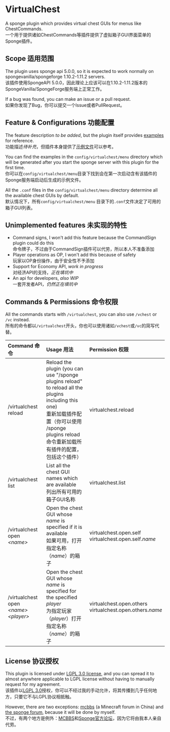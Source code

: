 # VirtualChest

A sponge plugin which provides virtual chest GUIs for menus like ChestCommands.  
一个用于提供诸如ChestCommands等插件提供了虚拟箱子GUI界面菜单的Sponge插件。

## Scope 适用范围

The plugin uses sponge api 5.0.0, so it is expected to work normally on spongevanilla/spongeforge 1.10.2-1.11.2 servers.  
该插件使用SpongeAPI 5.0.0，因此理论上应该可以在1.10.2-1.11.2版本的SpongeVanilla/SpongeForge服务端上正常工作。

If a bug was found, you can make an issue or a pull request.  
如果你发现了Bug，你可以提交一个Issue或者PullRequest。

## Feature & Configurations 功能配置

The feature description *to be added*, but the plugin itself provides [examples](resources/assets/virtualchest/examples) for reference.  
功能描述*待补充*，但插件本身提供了[示例文件](resources/assets/virtualchest/examples)可以参考。

You can find the examples in the `config/virtualchest/menu` directory which will be generated after you start the sponge server with this plugin for the first time.  
你可以在`config/virtualchest/menu`目录下找到会在第一次启动含有该插件的Sponge服务端启动后生成的示例文件。

All the `.conf` files in the `config/virtualchest/menu` directory determine all the available chest GUIs by default.  
默认情况下，所有`config/virtualchest/menu` 目录下的`.conf`文件决定了可用的箱子GUI列表。

## Unimplemented features 未实现的特性

* Command signs, I won't add this feature because the CommandSign plugin could do this <br> 命令牌子，不过由于CommandSign插件可以代劳，所以本人不准备添加
* Player operations as OP, I won't add this because of safety <br> 玩家以OP身份操作，由于安全性不予添加
* Support for Economy API, *work in progress* <br> 对经济API的支持，*正在填坑中*
* An api for developers, *also WIP* <br> 一套开发者API，*仍然正在填坑中*

## Commands & Permissions 命令权限

All the commands starts with `/virtualchest`, you can also use `/vchest` or `/vc` instead.  
所有的命令都以`/virtualchest`开头，你也可以使用诸如`/vchest`或`/vc`的简写代替。

| Command 命令 | Usage 用法 | Permission 权限 |
|:---|:---------------|:---------------|
| /virtualchest reload | Reload the plugin (you can use "/sponge plugins reload" to reload all the plugins including this one) <br> 重新加载插件配置（你可以使用 /sponge plugins reload 命令重新加载所有插件的配置，包括这个插件） | virtualchest.reload |
| /virtualchest list | List all the chest GUI names which are available <br> 列出所有可用的箱子GUI名称 | virtualchest.list |
| /virtualchest open *\<name\>* | Open the chest GUI whose *name* is specified if it is available <br> 如果可用，打开指定名称（*name*）的箱子 | virtualchest.open.self <br> virtualchest.open.self.*name* |
| /virtualchest open *\<name\>* *\<player\>* | Open the chest GUI whose *name* is specified for the specified *player* <br> 为指定玩家（*player*）打开指定名称（*name*）的箱子 | virtualchest.open.others <br> virtualchest.open.others.*name* |

## License 协议授权

This plugin is licensed under [LGPL 3.0 license](LICENSE), and you can spread it to almost anywhere applicable to LGPL license without having to manually request for my agreement.  
该插件以[LGPL 3.0](LICENSE)授权，你可以不经过我的手动允许，将其传播到几乎任何地方，只要它不与LGPL协议相抵触。

However, there are two exceptions: [mcbbs](http://www.mcbbs.net/) (a Minecraft forum in China) and [the sponge forum](https://forums.spongepowered.org/), because it will be done by myself.  
不过，有两个地方是例外：[MCBBS](http://www.mcbbs.net/)和[Sponge官方论坛](https://forums.spongepowered.org/)，因为它将由我本人亲自代劳。

